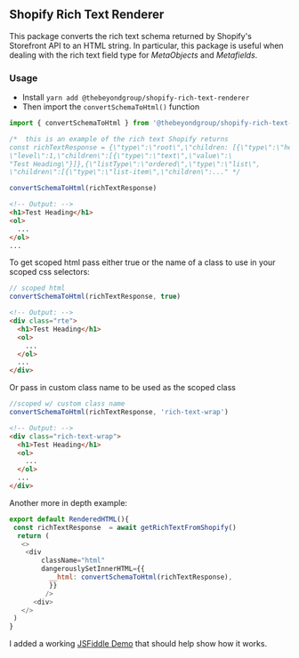 ## Shopify Rich Text Renderer

This package converts the rich text schema returned by Shopify's Storefront API to an HTML string. In particular, this package is useful when dealing with the rich text field type for _MetaObjects_ and _Metafields_.

### Usage

- Install `yarn add @thebeyondgroup/shopify-rich-text-renderer`
- Then import the `convertSchemaToHtml()` function

```javascript
import { convertSchemaToHtml } from '@thebeyondgroup/shopify-rich-text-renderer'

/*  this is an example of the rich text Shopify returns
const richTextResponse = {\"type\":\"root\",\"children: [{\"type\":\"heading\"
\"level\":1,\"children\":[{\"type\":\"text\",\"value\":\
"Test Heading\"}]},{\"listType\":\"ordered\",\"type\":\"list\",
\"children\":[{\"type\":\"list-item\",\"children\":..." */

convertSchemaToHtml(richTextResponse)
```

```html
<!-- Output: -->
<h1>Test Heading</h1>
<ol>
  ...
</ol>
...
```

To get scoped html pass either true or the name of a class to use in your scoped css selectors:

```javascript
// scoped html
convertSchemaToHtml(richTextResponse, true)
```

```html
<!-- Output: -->
<div class="rte">
  <h1>Test Heading</h1>
  <ol>
    ...
  </ol>
  ...
</div>
```

Or pass in custom class name to be used as the scoped class

```javascript
//scoped w/ custom class name
convertSchemaToHtml(richTextResponse, 'rich-text-wrap')
```

```html
<!-- Output: -->
<div class="rich-text-wrap">
  <h1>Test Heading</h1>
  <ol>
    ...
  </ol>
  ...
</div>
```

Another more in depth example:

```javascript
export default RenderedHTML(){
 const richTextResponse  = await getRichTextFromShopify()
  return (
   <>
    <div
        className="html"
        dangerouslySetInnerHTML={{
          __html: convertSchemaToHtml(richTextResponse),
          }}
         />
      <div>
   </>
 )
}
```

I added a working [JSFiddle Demo](https://jsfiddle.net/68c3wrvp/4/) that should help show how it works.
